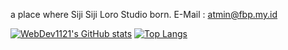 a place where Siji Siji Loro Studio born.
E-Mail : atmin@fbp.my.id

[![WebDev1121's GitHub stats](https://github-readme-stats.vercel.app/api?username=webdev1121)](https://github.com/anuraghazra/github-readme-stats)
[![Top Langs](https://github-readme-stats.vercel.app/api/top-langs/?username=Webdev1121)](https://github.com/anuraghazra/github-readme-stats)

